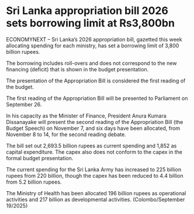 # Sri Lanka appropriation bill 2026 sets borrowing limit at Rs3,800bn

ECONOMYNEXT – Sri Lanka’s 2026 appropriation bill, gazetted this week allocating spending for each ministry, has set a borrowing limit of 3,800 billion rupees.

The borrowing includes roll-overs and does not correspond to the new financing (deficit) that is shown in the budget presentation.

The presentation of the Appropriation Bill is considered the first reading of the budget.

The first reading of the Appropriation Bill will be presented to Parliament on September 26.

In his capacity as the Minister of Finance, President Anura Kumara Dissanayake will present the second reading of the Appropriation Bill (the Budget Speech) on November 7, and six days have been allocated, from November 8 to 14, for the second reading debate.

The bill set out 2,693.5 billion rupees as current spending and 1,852 as capital expenditure. The capex also does not conform to the capex in the formal budget presentation.

The current spending for the Sri Lanka Army has increased to 225 billion rupees from 220 billion, though the capex has been reduced to 4.4 billion from 5.2 billion rupees.

The Ministry of Health has been allocated 196 billion rupees as operational activities and 217 billion as developmental activities. (Colombo/September 19/2025)